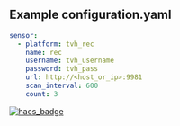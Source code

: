 ## Example configuration.yaml

```yaml
sensor:
  - platform: tvh_rec
    name: rec
    username: tvh_username
    password: tvh_pass
    url: http://<host_or_ip>:9981
    scan_interval: 600
    count: 3
```
[![hacs_badge](https://img.shields.io/badge/HACS-Default-orange.svg?style=for-the-badge)](https://github.com/custom-components/hacs)
